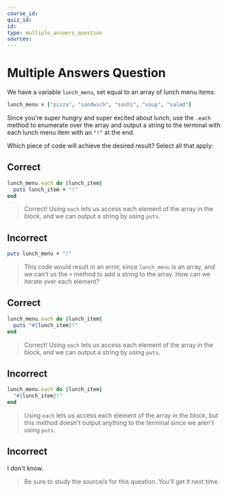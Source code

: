 ```yaml
---
course_id:
quiz_id:
id:
type: multiple_answers_question
sources:
---
```


# Multiple Answers Question

We have a variable `lunch_menu`, set equal to an array of lunch menu items:

```rb
lunch_menu = ["pizza", "sandwich", "sushi", "soup", "salad"]
```

Since you're super hungry and super excited about lunch, use the `.each` method
to enumerate over the array and output a string to the terminal with each lunch
menu item with an `"!"` at the end.

Which piece of code will achieve the desired result? Select all that apply:

## Correct

```rb
lunch_menu.each do |lunch_item|
  puts lunch_item + "!"
end
```

> Correct! Using `each` lets us access each element of the array in the block,
> and we can output a string by using `puts`.

## Incorrect

```rb
puts lunch_menu + "!"
```

> This code would result in an error, since `lunch_menu` is an array, and we
> can't us the `+` method to add a string to the array. How can we iterate over
> each element?

## Correct

```rb
lunch_menu.each do |lunch_item|
  puts "#{lunch_item}!"
end
```

> Correct! Using `each` lets us access each element of the array in the block,
> and we can output a string by using `puts`.

## Incorrect

```rb
lunch_menu.each do |lunch_item|
  "#{lunch_item}!"
end
```

> Using `each` lets us access each element of the array in the block, but this
> method doesn't output anything to the terminal since we aren't using `puts`.

## Incorrect

I don't know.

> Be sure to study the source/s for this question. You'll get it next time.
